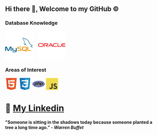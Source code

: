 ## **Hi there** 👋, Welcome to my GitHub :copyright:


### Database Knowledge
<div>
  <img src= "https://raw.githubusercontent.com/devicons/devicon/6910f0503efdd315c8f9b858234310c06e04d9c0/icons/mysql/mysql-original-wordmark.svg" height="90" alt="MySQL"/>&nbsp;&nbsp;&nbsp;
  <img src="https://raw.githubusercontent.com/devicons/devicon/6910f0503efdd315c8f9b858234310c06e04d9c0/icons/oracle/oracle-original.svg" height="90" alt="Oracle"/>

</div>


### Areas of Interest
<div>
  <img src="https://github.com/devicons/devicon/blob/v2.16.0/icons/html5/html5-original.svg" height="40" alt="HTML5"/>
  <img src="https://github.com/devicons/devicon/blob/v2.16.0/icons/css3/css3-original.svg" height="40" alt="CSS3"/>
  <img src="https://github.com/devicons/devicon/blob/v2.16.0/icons/php/php-original.svg" height="40" alt="PHP"/>
  <img src="https://github.com/devicons/devicon/blob/v2.16.0/icons/javascript/javascript-original.svg" height="40" alt="JS"/>
</div>

# :link: [My Linkedin](https://www.linkedin.com/in/odairpanizzijunior/)


#### "Someone is sitting in the shadows today because someone planted a tree a long time ago.” - *Warren Buffet*

  
<!--
**OdairPanizziJunior/OdairPanizziJunior** is a ✨ _special_ ✨ repository because its `README.md` (this file) appears on your GitHub profile.


Here are some ideas to get you started:

- 🔭 I’m currently working on ...
- 🌱 I’m currently learning ...
- 👯 I’m looking to collaborate on ...
- 🤔 I’m looking for help with ...
- 💬 Ask me about ...
- 📫 How to reach me: ...
- 😄 Pronouns: ...
- ⚡ Fun fact: ...
##### :books: 
##### :construction_worker: I’m currently working on JBS Foods
-->

